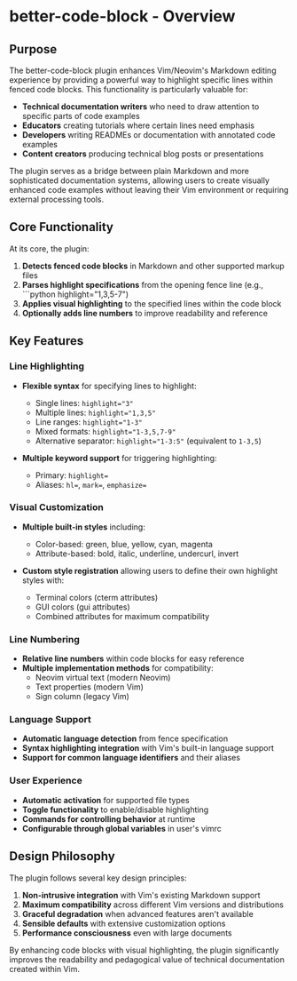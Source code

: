 # better-code-block - Overview

## Purpose

The better-code-block plugin enhances Vim/Neovim's Markdown editing experience by providing a powerful way to highlight specific lines within fenced code blocks. This functionality is particularly valuable for:

- **Technical documentation writers** who need to draw attention to specific parts of code examples
- **Educators** creating tutorials where certain lines need emphasis
- **Developers** writing READMEs or documentation with annotated code examples
- **Content creators** producing technical blog posts or presentations

The plugin serves as a bridge between plain Markdown and more sophisticated documentation systems, allowing users to create visually enhanced code examples without leaving their Vim environment or requiring external processing tools.

## Core Functionality

At its core, the plugin:

1. **Detects fenced code blocks** in Markdown and other supported markup files
2. **Parses highlight specifications** from the opening fence line (e.g., ```python highlight="1,3,5-7")
3. **Applies visual highlighting** to the specified lines within the code block
4. **Optionally adds line numbers** to improve readability and reference

## Key Features

### Line Highlighting

- **Flexible syntax** for specifying lines to highlight:

  - Single lines: `highlight="3"`
  - Multiple lines: `highlight="1,3,5"`
  - Line ranges: `highlight="1-3"`
  - Mixed formats: `highlight="1-3,5,7-9"`
  - Alternative separator: `highlight="1-3:5"` (equivalent to `1-3,5`)

- **Multiple keyword support** for triggering highlighting:
  - Primary: `highlight=`
  - Aliases: `hl=`, `mark=`, `emphasize=`

### Visual Customization

- **Multiple built-in styles** including:

  - Color-based: green, blue, yellow, cyan, magenta
  - Attribute-based: bold, italic, underline, undercurl, invert

- **Custom style registration** allowing users to define their own highlight styles with:
  - Terminal colors (cterm attributes)
  - GUI colors (gui attributes)
  - Combined attributes for maximum compatibility

### Line Numbering

- **Relative line numbers** within code blocks for easy reference
- **Multiple implementation methods** for compatibility:
  - Neovim virtual text (modern Neovim)
  - Text properties (modern Vim)
  - Sign column (legacy Vim)

### Language Support

- **Automatic language detection** from fence specification
- **Syntax highlighting integration** with Vim's built-in language support
- **Support for common language identifiers** and their aliases

### User Experience

- **Automatic activation** for supported file types
- **Toggle functionality** to enable/disable highlighting
- **Commands for controlling behavior** at runtime
- **Configurable through global variables** in user's vimrc

## Design Philosophy

The plugin follows several key design principles:

1. **Non-intrusive integration** with Vim's existing Markdown support
2. **Maximum compatibility** across different Vim versions and distributions
3. **Graceful degradation** when advanced features aren't available
4. **Sensible defaults** with extensive customization options
5. **Performance consciousness** even with large documents

By enhancing code blocks with visual highlighting, the plugin significantly improves the readability and pedagogical value of technical documentation created within Vim.
